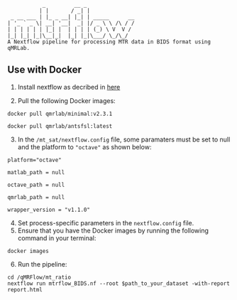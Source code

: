 ```
           _         __ _               
          | |       / _| |              
 _ __ ___ | |_ _ __| |_| | _____      __
| '_ ` _ \| __| '__|  _| |/ _ \ \ /\ / /
| | | | | | |_| |  | | | | (_) \ V  V / 
|_| |_| |_|\__|_|  |_| |_|\___/ \_/\_/ 
A Nextflow pipeline for processing MTR data in BIDS format using qMRLab.
```

## Use with Docker

1. Install nextflow as decribed in [here](http://nextflow.io)


2. Pull the following Docker images:
```
docker pull qmrlab/minimal:v2.3.1
```

```
docker pull qmrlab/antsfsl:latest
```

3. In the `/mt_sat/nextflow.config` file, some paramaters must be set to null and
the platform to `"octave"` as shown below: 

```
platform="octave"
    
matlab_path = null

octave_path = null

qmrlab_path = null

wrapper_version = "v1.1.0" 
```

4. Set process-specific parameters in the `nextflow.config` file.
5. Ensure that you have the Docker images by running the following command in 
your terminal: 
```
docker images
```
6. Run the pipeline: 

```
cd /qMRFlow/mt_ratio 
nextflow run mtrflow_BIDS.nf --root $path_to_your_dataset -with-report report.html
```
